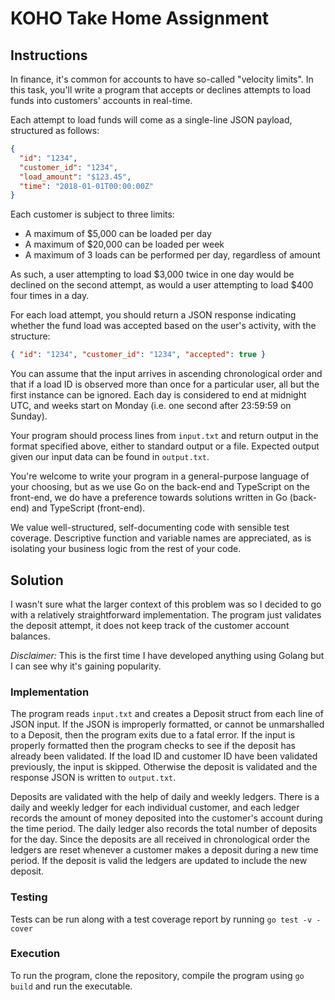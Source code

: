 # KOHO Take Home Assignment

## Instructions

In finance, it's common for accounts to have so-called "velocity limits". In this task, you'll write a program that accepts or declines attempts to load funds into customers' accounts in real-time.

Each attempt to load funds will come as a single-line JSON payload, structured as follows:

```json
{
  "id": "1234",
  "customer_id": "1234",
  "load_amount": "$123.45",
  "time": "2018-01-01T00:00:00Z"
}
```

Each customer is subject to three limits:

- A maximum of $5,000 can be loaded per day
- A maximum of $20,000 can be loaded per week
- A maximum of 3 loads can be performed per day, regardless of amount

As such, a user attempting to load $3,000 twice in one day would be declined on the second attempt, as would a user attempting to load $400 four times in a day.

For each load attempt, you should return a JSON response indicating whether the fund load was accepted based on the user's activity, with the structure:

```json
{ "id": "1234", "customer_id": "1234", "accepted": true }
```

You can assume that the input arrives in ascending chronological order and that if a load ID is observed more than once for a particular user, all but the first instance can be ignored. Each day is considered to end at midnight UTC, and weeks start on Monday (i.e. one second after 23:59:59 on Sunday).

Your program should process lines from `input.txt` and return output in the format specified above, either to standard output or a file. Expected output given our input data can be found in `output.txt`.

You're welcome to write your program in a general-purpose language of your choosing, but as we use Go on the back-end and TypeScript on the front-end, we do have a preference towards solutions written in Go (back-end) and TypeScript (front-end).

We value well-structured, self-documenting code with sensible test coverage. Descriptive function and variable names are appreciated, as is isolating your business logic from the rest of your code.

## Solution

I wasn't sure what the larger context of this problem was so I decided to go with a relatively straightforward implementation. The program just validates the deposit attempt, it does not keep track of the customer account balances.

*Disclaimer:* This is the first time I have developed anything using Golang but I can see why it's gaining popularity.

### Implementation

The program reads `input.txt` and creates a Deposit struct from each line of JSON input. If the JSON is improperly formatted, or cannot be unmarshalled to a Deposit, then the program exits due to a fatal error. If the input is properly formatted then the program checks to see if the deposit has already been validated. If the load ID and customer ID have been validated previously, the input is skipped. Otherwise the deposit is validated and the response JSON is written to `output.txt`.

Deposits are validated with the help of daily and weekly ledgers. There is a daily and weekly ledger for each individual customer, and each ledger records the amount of money deposited into the customer's account during the time period. The daily ledger also records the total number of deposits for the day. Since the deposits are all received in chronological order the ledgers are reset whenever a customer makes a deposit during a new time period. If the deposit is valid the ledgers are updated to include the new deposit.

### Testing

Tests can be run along with a test coverage report by running `go test -v -cover`

### Execution

To run the program, clone the repository, compile the program using `go build` and run the executable.
